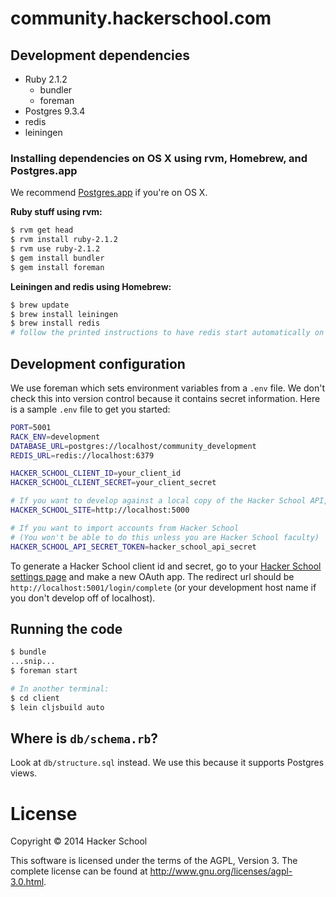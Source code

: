 # community.hackerschool.com

## Development dependencies

- Ruby 2.1.2
  - bundler
  - foreman
- Postgres 9.3.4
- redis
- leiningen

### Installing dependencies on OS X using rvm, Homebrew, and Postgres.app

We recommend [Postgres.app](http://postgresapp.com/) if you're on OS X.

**Ruby stuff using rvm:**

```sh
$ rvm get head
$ rvm install ruby-2.1.2
$ rvm use ruby-2.1.2
$ gem install bundler
$ gem install foreman
```

**Leiningen and redis using Homebrew:**

```sh
$ brew update
$ brew install leiningen
$ brew install redis
# follow the printed instructions to have redis start automatically on boot
```

## Development configuration

We use foreman which sets environment variables from a `.env` file. We don't
check this into version control because it contains secret information. Here is
a sample `.env` file to get you started:

```sh
PORT=5001
RACK_ENV=development
DATABASE_URL=postgres://localhost/community_development
REDIS_URL=redis://localhost:6379

HACKER_SCHOOL_CLIENT_ID=your_client_id
HACKER_SCHOOL_CLIENT_SECRET=your_client_secret

# If you want to develop against a local copy of the Hacker School API, add:
HACKER_SCHOOL_SITE=http://localhost:5000

# If you want to import accounts from Hacker School
# (You won't be able to do this unless you are Hacker School faculty)
HACKER_SCHOOL_API_SECRET_TOKEN=hacker_school_api_secret
```

To generate a Hacker School client id and secret, go to your [Hacker School settings page](https://www.hackerschool.com/settings) and make a new OAuth app. The redirect url should be `http://localhost:5001/login/complete` (or your development host name if you don't develop off of localhost).

## Running the code

```sh
$ bundle
...snip...
$ foreman start

# In another terminal:
$ cd client
$ lein cljsbuild auto
```

## Where is `db/schema.rb`?

Look at `db/structure.sql` instead. We use this because it supports Postgres views.

# License

Copyright © 2014 Hacker School

This software is licensed under the terms of the AGPL, Version 3. The complete license can be found at http://www.gnu.org/licenses/agpl-3.0.html.
